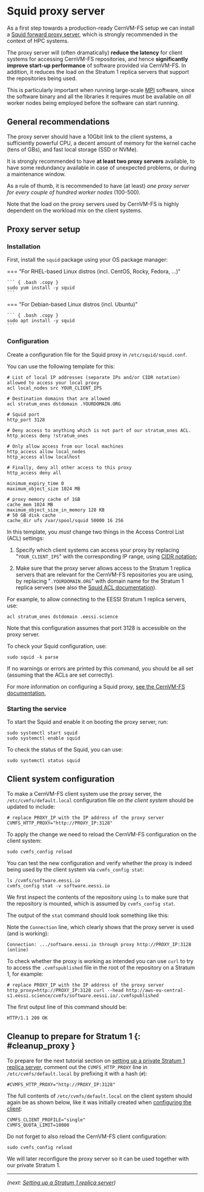 # Squid proxy server

As a first step towards a production-ready CernVM-FS setup
we can install a [Squid forward proxy server](http://www.squid-cache.org),
which is strongly recommended in the context of HPC systems.

The proxy server will (often dramatically) **reduce the latency** for client systems for accessing CernVM-FS repositories,
and hence **significantly improve start-up performance** of software provided via CernVM-FS.
In addition, it reduces the load on the Stratum 1 replica servers that
support the repositories being used.

This is particularly important when running large-scale [MPI](https://en.wikipedia.org/wiki/Message_Passing_Interface)
software, since the software binary and all the libraries it requires must be available on *all* worker nodes being
employed before the software can start running.

## General recommendations

The proxy server should have a 10Gbit link to the client systems,
a sufficiently powerful CPU, a decent amount of memory for the kernel cache (tens of GBs),
and fast local storage (SSD or NVMe).

It is strongly recommended to have **at least two proxy servers** available,
to have some redundancy available in case of unexpected problems, or during a maintenance window.

As a rule of thumb, it is recommended to have (at least) *one proxy server for every couple
of hundred worker nodes* (100-500).

Note that the load on the proxy servers used by CernVM-FS is highly dependent on the workload mix on the client systems.

## Proxy server setup

### Installation

First, install the `squid` package using your OS package manager:

=== "For RHEL-based Linux distros (incl. CentOS, Rocky, Fedora, ...)"

    ``` { .bash .copy }
    sudo yum install -y squid
    ```

=== "For Debian-based Linux distros (incl. Ubuntu)"

    ``` { .bash .copy }
    sudo apt install -y squid
    ```

### Configuration

Create a configuration file for the Squid proxy in `/etc/squid/squid.conf`.

You can use the following template for this:

```{ .apache .copy }
# List of local IP addresses (separate IPs and/or CIDR notation) allowed to access your local proxy
acl local_nodes src YOUR_CLIENT_IPS

# Destination domains that are allowed
acl stratum_ones dstdomain .YOURDOMAIN.ORG

# Squid port
http_port 3128

# Deny access to anything which is not part of our stratum_ones ACL.
http_access deny !stratum_ones

# Only allow access from our local machines
http_access allow local_nodes
http_access allow localhost

# Finally, deny all other access to this proxy
http_access deny all

minimum_expiry_time 0
maximum_object_size 1024 MB

# proxy memory cache of 1GB
cache_mem 1024 MB
maximum_object_size_in_memory 128 KB
# 50 GB disk cache
cache_dir ufs /var/spool/squid 50000 16 256
```

In this template, you *must* change two things in the Access Control List (ACL) settings:

1) Specify which client systems can access your proxy by replacing "`YOUR_CLIENT_IPS`" with the corresponding IP range, using [CIDR notation](https://en.wikipedia.org/wiki/Classless_Inter-Domain_Routing#CIDR_notation);

2) Make sure that the proxy server allows access to the Stratum 1 replica servers that are relevant for the CernVM-FS repositories
   you are using, by replacing "`.YOURDOMAIN.ORG`" with domain name for the Stratum 1 replica servers
   (see also the [Squid ACL documentation](http://www.squid-cache.org/Doc/config/acl/)).

For example, to allow connecting to the EESSI Stratum 1 replica servers, use:

```{ .apache .copy }
acl stratum_ones dstdomain .eessi.science
```

Note that this configuration assumes that port 3128 is accessible on the proxy server.

To check your Squid configuration, use:

```{ .bash .copy }
sudo squid -k parse
```

If no warnings or errors are printed by this command, you should be all set (assuming that the ACLs are set correctly).

For more information on configuring a Squid proxy, [see the CernVM-FS documentation](https://cvmfs.readthedocs.io/en/stable/cpt-squid.html),

### Starting the service

To start the Squid and enable it on booting the proxy server, run:

```{ .bash .copy }
sudo systemctl start squid
sudo systemctl enable squid
```

To check the status of the Squid, you can use:

```{ .bash .copy }
sudo systemctl status squid
```

## Client system configuration

To make a CernVM-FS client system use the proxy server,
the `/etc/cvmfs/default.local` configuration file *on the client system* should be updated to include:

```{ .ini .copy }
# replace PROXY_IP with the IP address of the proxy server
CVMFS_HTTP_PROXY="http://PROXY_IP:3128"
```

To apply the change we need to reload the CernVM-FS configuration on the client system:

```{ .bash .copy }
sudo cvmfs_config reload
```

You can test the new configuration and verify whether the proxy is indeed being used
by the client system via `cvmfs_config stat`:

```{ .bash .copy }
ls /cvmfs/software.eessi.io
cvmfs_config stat -v software.eessi.io
```

We first inspect the contents of the repository using `ls` to make sure that the repository is mounted,
which is assumed by `cvmfs_config stat`.

The output of the `stat` command should look something like this:

Note the `Connection` line, which clearly shows that the proxy server is used (and is working):

```
Connection: .../software.eessi.io through proxy http://PROXY_IP:3128 (online)
```

To check whether the proxy is working as intended you can use `curl` to try to access
the `.cvmfspublished` file in the root of the repository on a Stratum 1, for example:

```{ .bash .copy }
# replace PROXY_IP with the IP address of the proxy server
http_proxy=http://PROXY_IP:3128 curl --head http://aws-eu-central-s1.eessi.science/cvmfs/software.eessi.io/.cvmfspublished
```

The first output line of this command should be:

```
HTTP/1.1 200 OK
```

## Cleanup to prepare for Stratum 1 {: #cleanup_proxy }

To prepare for the next tutorial section on [setting up a private Stratum 1 replica server](stratum1.md),
comment out the `CVMFS_HTTP_PROXY` line in `/etc/cvmfs/default.local` by prefixing it with a hash (`#`):

``` { .ini .copy }
#CVMFS_HTTP_PROXY="http://PROXY_IP:3128"
```

The full contents of `/etc/cvmfs/default.local` on the client system should again be as shown below, like it was initially created when
[configuring the client](client.md##minimal_configuration):

``` { .ini .copy }
CVMFS_CLIENT_PROFILE="single"
CVMFS_QUOTA_LIMIT=10000
```

Do not forget to also reload the CernVM-FS client configuration:
```{ .bash .copy }
sudo cvmfs_config reload
```

We will later reconfigure the proxy server so it can be used together with our private Stratum 1.

---

*(next: [Setting up a Stratum 1 replica server](stratum1.md))*

